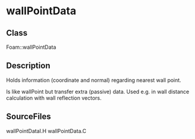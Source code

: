 # wallPointData 
## Class
Foam::wallPointData

## Description
Holds information (coordinate and normal) regarding nearest wall point.

Is like wallPoint but transfer extra (passive) data.
Used e.g. in wall distance calculation with wall reflection vectors.

## SourceFiles
wallPointDataI.H
wallPointData.C

